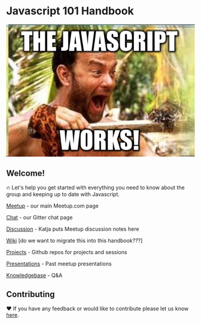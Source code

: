 # Javascript 101 Handbook

![](JaY.png)

## Welcome!

:fire: Let's help you get started with everything you need to know about the group and keeping up to date with Javascript.



[Meetup](https://www.gitbook.com/book/javascript101/guide/edit#) - our main Meetup.com page

[Chat](https://www.gitbook.com/book/javascript101/guide/edit#) - our Gitter chat page

[Discussion](https://www.gitbook.com/book/javascript101/guide/edit#) - Katja puts Meetup discussion notes here

[Wiki](https://github.com/CodeHubOrg/organisations-database/wiki)  \[do we want to migrate this into this handbook???\]

[Projects](https://www.gitbook.com/book/javascript101/guide/edit#) - Github repos for projects and sessions

[Presentations](https://www.gitbook.com/book/javascript101/guide/edit#) - Past meetup presentations

[Knowledgebase](https://www.gitbook.com/book/javascript101/guide/edit#) - Q&A

## Contributing

:heart: If you have any feedback or would like to contribute please let us know [here](https://gitter.im/CodeHubOrg/discussions).

